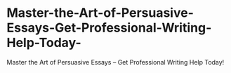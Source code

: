 # Master-the-Art-of-Persuasive-Essays-Get-Professional-Writing-Help-Today-
Master the Art of Persuasive Essays – Get Professional Writing Help Today!
